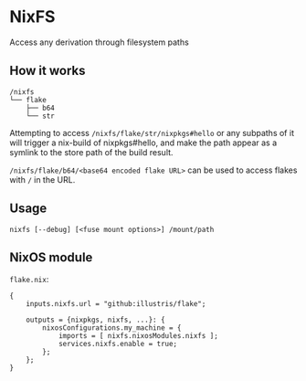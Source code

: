 # NixFS

Access any derivation through filesystem paths

## How it works

```
/nixfs
└── flake
    ├── b64
    └── str
```

Attempting to access `/nixfs/flake/str/nixpkgs#hello` or any subpaths of it will trigger a nix-build
of nixpkgs#hello, and make the path appear as a symlink to the store path of the build result.

`/nixfs/flake/b64/<base64 encoded flake URL>` can be used to access flakes with `/` in the URL.

## Usage

```
nixfs [--debug] [<fuse mount options>] /mount/path
```

## NixOS module

`flake.nix`:

```
{
	inputs.nixfs.url = "github:illustris/flake";
	
	outputs = {nixpkgs, nixfs, ...}: {
		nixosConfigurations.my_machine = {
			imports = [ nixfs.nixosModules.nixfs ];
			services.nixfs.enable = true;
		};
	};
}
```
